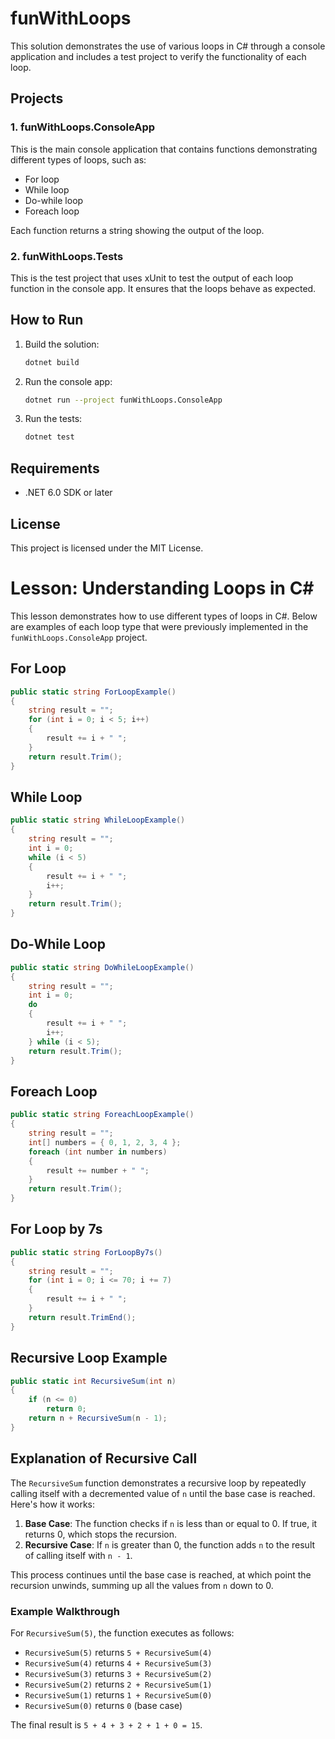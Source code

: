 # funWithLoops

This solution demonstrates the use of various loops in C# through a console application and includes a test project to verify the functionality of each loop.

## Projects

### 1. funWithLoops.ConsoleApp
This is the main console application that contains functions demonstrating different types of loops, such as:
- For loop
- While loop
- Do-while loop
- Foreach loop

Each function returns a string showing the output of the loop.

### 2. funWithLoops.Tests
This is the test project that uses xUnit to test the output of each loop function in the console app. It ensures that the loops behave as expected.

## How to Run

1. Build the solution:
   ```bash
   dotnet build
   ```

2. Run the console app:
   ```bash
   dotnet run --project funWithLoops.ConsoleApp
   ```

3. Run the tests:
   ```bash
   dotnet test
   ```

## Requirements
- .NET 6.0 SDK or later

## License
This project is licensed under the MIT License.

# Lesson: Understanding Loops in C#

This lesson demonstrates how to use different types of loops in C#. Below are examples of each loop type that were previously implemented in the `funWithLoops.ConsoleApp` project.

## For Loop
```csharp
public static string ForLoopExample()
{
    string result = "";
    for (int i = 0; i < 5; i++)
    {
        result += i + " ";
    }
    return result.Trim();
}
```

## While Loop
```csharp
public static string WhileLoopExample()
{
    string result = "";
    int i = 0;
    while (i < 5)
    {
        result += i + " ";
        i++;
    }
    return result.Trim();
}
```

## Do-While Loop
```csharp
public static string DoWhileLoopExample()
{
    string result = "";
    int i = 0;
    do
    {
        result += i + " ";
        i++;
    } while (i < 5);
    return result.Trim();
}
```

## Foreach Loop
```csharp
public static string ForeachLoopExample()
{
    string result = "";
    int[] numbers = { 0, 1, 2, 3, 4 };
    foreach (int number in numbers)
    {
        result += number + " ";
    }
    return result.Trim();
}
```

## For Loop by 7s
```csharp
public static string ForLoopBy7s()
{
    string result = "";
    for (int i = 0; i <= 70; i += 7)
    {
        result += i + " ";
    }
    return result.TrimEnd();
}
```

## Recursive Loop Example
```csharp
public static int RecursiveSum(int n)
{
    if (n <= 0)
        return 0;
    return n + RecursiveSum(n - 1);
}
```

## Explanation of Recursive Call
The `RecursiveSum` function demonstrates a recursive loop by repeatedly calling itself with a decremented value of `n` until the base case is reached. Here's how it works:

1. **Base Case**: The function checks if `n` is less than or equal to 0. If true, it returns 0, which stops the recursion.
2. **Recursive Case**: If `n` is greater than 0, the function adds `n` to the result of calling itself with `n - 1`.

This process continues until the base case is reached, at which point the recursion unwinds, summing up all the values from `n` down to 0.

### Example Walkthrough
For `RecursiveSum(5)`, the function executes as follows:
- `RecursiveSum(5)` returns `5 + RecursiveSum(4)`
- `RecursiveSum(4)` returns `4 + RecursiveSum(3)`
- `RecursiveSum(3)` returns `3 + RecursiveSum(2)`
- `RecursiveSum(2)` returns `2 + RecursiveSum(1)`
- `RecursiveSum(1)` returns `1 + RecursiveSum(0)`
- `RecursiveSum(0)` returns `0` (base case)

The final result is `5 + 4 + 3 + 2 + 1 + 0 = 15`.